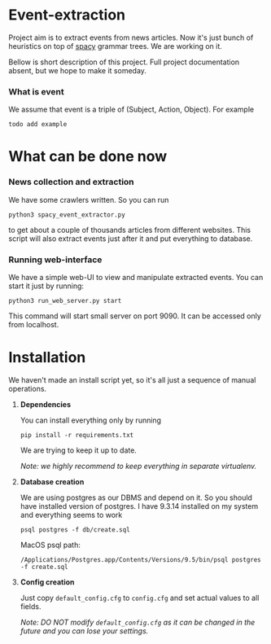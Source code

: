 # Event-extraction
Project aim is to extract events from news articles. Now it's just bunch of heuristics
on top of [spacy](https://spacy.io/) grammar trees. We are working on it.

Bellow is short description of this project. Full project documentation absent, but we
 hope to make it someday.

### What is event

We assume that event is a triple of (Subject, Action, Object). For example

 ```todo add example```

# What can be done now

### News collection and extraction

We have some crawlers written. So you can run

```python3 spacy_event_extractor.py ```

to get about a couple of thousands articles from different websites. This script will
also extract events just after it and put everything to database.

### Running web-interface

We have a simple web-UI to view and manipulate extracted events. You can start it just
by running:

```python3 run_web_server.py start```

This command will start small server on port 9090.
It can be accessed only from localhost.


# Installation

We haven't made an install script yet, so it's all just a sequence of manual operations.

1. **Dependencies**

   You can install everything only by running

   ```pip install -r requirements.txt```

   We are trying to keep it up to date.

   *Note: we highly recommend to keep everything in separate virtualenv.*

2. **Database creation**

   We are using postgres as our DBMS and depend on it.
   So you should have installed version of postgres.
   I have 9.3.14 installed on my system and everything seems to work

   ```psql postgres -f db/create.sql```

    MacOS psql path:

    ```/Applications/Postgres.app/Contents/Versions/9.5/bin/psql postgres -f create.sql```

3. **Config creation**

    Just copy ```default_config.cfg``` to ```config.cfg``` and set actual values to
    all fields.

    *Note: DO NOT modify ```default_config.cfg``` as it can be changed in the future
    and you can lose your settings.*


